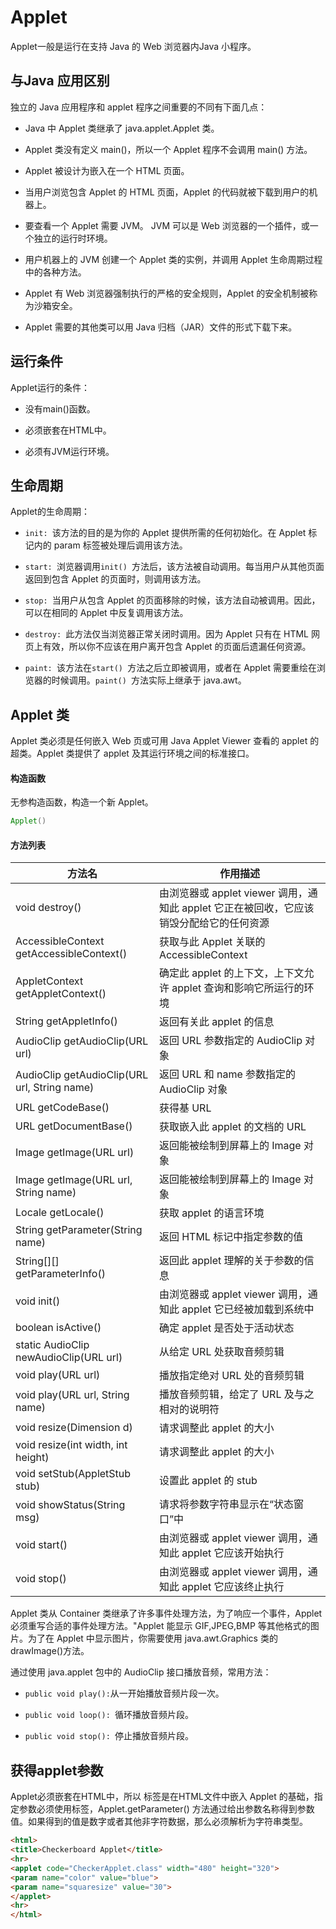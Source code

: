 # Applet

Applet一般是运行在支持 Java 的 Web 浏览器内Java 小程序。

## 与Java 应用区别

独立的 Java 应用程序和 applet 程序之间重要的不同有下面几点：

+ Java 中 Applet 类继承了 java.applet.Applet 类。

+ Applet 类没有定义 main()，所以一个 Applet 程序不会调用 main() 方法。

+ Applet 被设计为嵌入在一个 HTML 页面。

+ 当用户浏览包含 Applet 的 HTML 页面，Applet 的代码就被下载到用户的机器上。

+ 要查看一个 Applet 需要 JVM。 JVM 可以是 Web 浏览器的一个插件，或一个独立的运行时环境。

+ 用户机器上的 JVM 创建一个 Applet 类的实例，并调用 Applet 生命周期过程中的各种方法。

+ Applet 有 Web 浏览器强制执行的严格的安全规则，Applet 的安全机制被称为沙箱安全。

+ Applet 需要的其他类可以用 Java 归档（JAR）文件的形式下载下来。

## 运行条件

Applet运行的条件：

+ 没有main()函数。

+  必须嵌套在HTML中。

+ 必须有JVM运行环境。

## 生命周期

Applet的生命周期：

+ `init: `该方法的目的是为你的 Applet 提供所需的任何初始化。在 Applet 标记内的 param 标签被处理后调用该方法。

+ `start: `浏览器调用`init() `方法后，该方法被自动调用。每当用户从其他页面返回到包含 Applet 的页面时，则调用该方法。

+ `stop: `当用户从包含 Applet 的页面移除的时候，该方法自动被调用。因此，可以在相同的 Applet 中反复调用该方法。

+ `destroy: `此方法仅当浏览器正常关闭时调用。因为 Applet 只有在 HTML 网页上有效，所以你不应该在用户离开包含 Applet 的页面后遗漏任何资源。

+ `paint: `该方法在`start() `方法之后立即被调用，或者在 Applet 需要重绘在浏览器的时候调用。`paint() `方法实际上继承于 java.awt。

## Applet 类

Applet 类必须是任何嵌入 Web 页或可用 Java Applet Viewer 查看的 applet 的超类。Applet 类提供了 applet 及其运行环境之间的标准接口。

#### 构造函数

无参构造函数，构造一个新 Applet。

``` java
Applet()
```

#### 方法列表

|方法名  |  作用描述|
|---| ---|
|void destroy() | 由浏览器或 applet viewer 调用，通知此 applet 它正在被回收，它应该销毁分配给它的任何资源|
|AccessibleContext getAccessibleContext() | 获取与此 Applet 关联的 AccessibleContext |
|AppletContext getAppletContext() | 确定此 applet 的上下文，上下文允许 applet 查询和影响它所运行的环境|
|String getAppletInfo() | 返回有关此 applet 的信息 |
|AudioClip getAudioClip(URL url) |  返回 URL 参数指定的 AudioClip 对象 |
|AudioClip getAudioClip(URL url, String name) | 返回 URL 和 name 参数指定的 AudioClip 对象|
|URL getCodeBase() | 获得基 URL |
|URL getDocumentBase() | 获取嵌入此 applet 的文档的 URL|
|Image getImage(URL url) | 返回能被绘制到屏幕上的 Image 对象|
|Image 	getImage(URL url, String name)| 返回能被绘制到屏幕上的 Image 对象|
|Locale getLocale() | 获取 applet 的语言环境 |
|String getParameter(String name)| 返回 HTML 标记中指定参数的值|
|String[][] getParameterInfo() | 返回此 applet 理解的关于参数的信息|
|void init() | 由浏览器或 applet viewer 调用，通知此 applet 它已经被加载到系统中|
|boolean isActive()| 确定 applet 是否处于活动状态|
|static AudioClip newAudioClip(URL url) | 从给定 URL 处获取音频剪辑|
|void play(URL url) | 播放指定绝对 URL 处的音频剪辑|
|void play(URL url, String name) | 播放音频剪辑，给定了 URL 及与之相对的说明符|
|void resize(Dimension d) | 请求调整此 applet 的大小|
|void resize(int width, int height) | 请求调整此 applet 的大小|
|void setStub(AppletStub stub)| 设置此 applet 的 stub|
|void showStatus(String msg) | 请求将参数字符串显示在“状态窗口”中|
|void start() | 由浏览器或 applet viewer 调用，通知此 applet 它应该开始执行|
|void stop()| 由浏览器或 applet viewer 调用，通知此 applet 它应该终止执行|


Applet 类从 Container 类继承了许多事件处理方法，为了响应一个事件，Applet 必须重写合适的事件处理方法。"Applet 能显示 GIF,JPEG,BMP 等其他格式的图片。为了在 Applet 中显示图片，你需要使用 java.awt.Graphics 类的drawImage()方法。

通过使用 java.applet 包中的 AudioClip 接口播放音频，常用方法：

+ `public void play():`从一开始播放音频片段一次。

+ `public void loop(): `循环播放音频片段。

+ `public void stop(): `停止播放音频片段。

## 获得applet参数

Applet必须嵌套在HTML中，所以<applet> 标签是在HTML文件中嵌入 Applet 的基础，指定参数必须使用<param>标签，Applet.getParameter() 方法通过给出参数名称得到参数值。如果得到的值是数字或者其他非字符数据，那么必须解析为字符串类型。

``` html
<html>
<title>Checkerboard Applet</title>
<hr>
<applet code="CheckerApplet.class" width="480" height="320">
<param name="color" value="blue">
<param name="squaresize" value="30">
</applet>
<hr>
</html>
```

